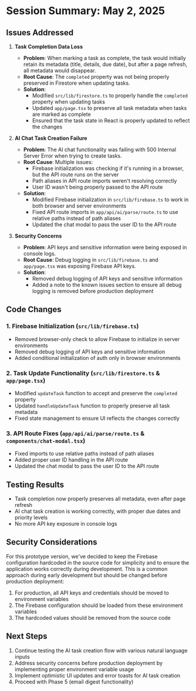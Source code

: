 # Session Summary: May 2, 2025

## Issues Addressed

1. **Task Completion Data Loss**
   - **Problem**: When marking a task as complete, the task would initially retain its metadata (title, details, due date), but after a page refresh, all metadata would disappear.
   - **Root Cause**: The `completed` property was not being properly preserved in Firestore when updating tasks.
   - **Solution**:
     - Modified `src/lib/firestore.ts` to properly handle the `completed` property when updating tasks
     - Updated `app/page.tsx` to preserve all task metadata when tasks are marked as complete
     - Ensured that the task state in React is properly updated to reflect the changes

2. **AI Chat Task Creation Failure**
   - **Problem**: The AI chat functionality was failing with 500 Internal Server Error when trying to create tasks.
   - **Root Cause**: Multiple issues:
     - Firebase initialization was checking if it's running in a browser, but the API route runs on the server
     - Path aliases in API route imports weren't resolving correctly
     - User ID wasn't being properly passed to the API route
   - **Solution**:
     - Modified Firebase initialization in `src/lib/firebase.ts` to work in both browser and server environments
     - Fixed API route imports in `app/api/ai/parse/route.ts` to use relative paths instead of path aliases
     - Updated the chat modal to pass the user ID to the API route

3. **Security Concerns**
   - **Problem**: API keys and sensitive information were being exposed in console logs.
   - **Root Cause**: Debug logging in `src/lib/firebase.ts` and `app/page.tsx` was exposing Firebase API keys.
   - **Solution**:
     - Removed debug logging of API keys and sensitive information
     - Added a note to the known issues section to ensure all debug logging is removed before production deployment

## Code Changes

### 1. Firebase Initialization (`src/lib/firebase.ts`)
- Removed browser-only check to allow Firebase to initialize in server environments
- Removed debug logging of API keys and sensitive information
- Added conditional initialization of auth only in browser environments

### 2. Task Update Functionality (`src/lib/firestore.ts` & `app/page.tsx`)
- Modified `updateTask` function to accept and preserve the `completed` property
- Updated `handleUpdateTask` function to properly preserve all task metadata
- Fixed state management to ensure UI reflects the changes correctly

### 3. API Route Fixes (`app/api/ai/parse/route.ts` & `components/chat-modal.tsx`)
- Fixed imports to use relative paths instead of path aliases
- Added proper user ID handling in the API route
- Updated the chat modal to pass the user ID to the API route

## Testing Results

- Task completion now properly preserves all metadata, even after page refresh
- AI chat task creation is working correctly, with proper due dates and priority levels
- No more API key exposure in console logs

## Security Considerations

For this prototype version, we've decided to keep the Firebase configuration hardcoded in the source code for simplicity and to ensure the application works correctly during development. This is a common approach during early development but should be changed before production deployment:

1. For production, all API keys and credentials should be moved to environment variables
2. The Firebase configuration should be loaded from these environment variables
3. The hardcoded values should be removed from the source code

## Next Steps

1. Continue testing the AI task creation flow with various natural language inputs
2. Address security concerns before production deployment by implementing proper environment variable usage
3. Implement optimistic UI updates and error toasts for AI task creation
4. Proceed with Phase 5 (email digest functionality)
